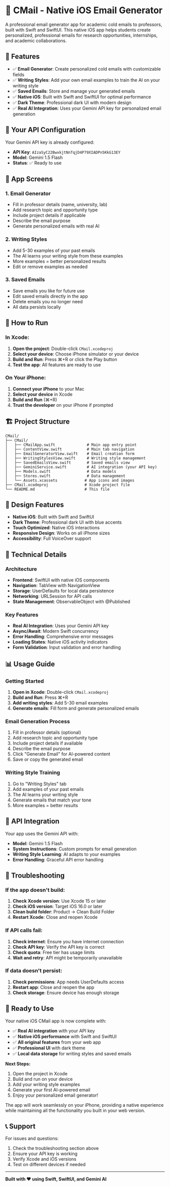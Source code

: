 # 📧 CMail - Native iOS Email Generator

A professional email generator app for academic cold emails to professors, built with Swift and SwiftUI. This native iOS app helps students create personalized, professional emails for research opportunities, internships, and academic collaborations.

## 🎯 **Features**

- ✅ **Email Generator**: Create personalized cold emails with customizable fields
- ✅ **Writing Styles**: Add your own email examples to train the AI on your writing style
- ✅ **Saved Emails**: Store and manage your generated emails
- ✅ **Native iOS**: Built with Swift and SwiftUI for optimal performance
- ✅ **Dark Theme**: Professional dark UI with modern design
- ✅ **Real AI Integration**: Uses your Gemini API key for personalized email generation

## 🔑 **Your API Configuration**

Your Gemini API key is already configured:
- **API Key**: `AIzaSyC22BwxkjtNnTqjD4P79XIADPn5KkG13EY`
- **Model**: Gemini 1.5 Flash
- **Status**: ✅ Ready to use

## 📱 **App Screens**

### **1. Email Generator**
- Fill in professor details (name, university, lab)
- Add research topic and opportunity type
- Include project details if applicable
- Describe the email purpose
- Generate personalized emails with real AI

### **2. Writing Styles**
- Add 5-30 examples of your past emails
- The AI learns your writing style from these examples
- More examples = better personalized results
- Edit or remove examples as needed

### **3. Saved Emails**
- Save emails you like for future use
- Edit saved emails directly in the app
- Delete emails you no longer need
- All data persists locally

## 🚀 **How to Run**

### **In Xcode:**
1. **Open the project**: Double-click `CMail.xcodeproj`
2. **Select your device**: Choose iPhone simulator or your device
3. **Build and Run**: Press ⌘+R or click the Play button
4. **Test the app**: All features are ready to use

### **On Your iPhone:**
1. **Connect your iPhone** to your Mac
2. **Select your device** in Xcode
3. **Build and Run** (⌘+R)
4. **Trust the developer** on your iPhone if prompted

## 🏗️ **Project Structure**

```
CMail/
├── CMail/
│   ├── CMailApp.swift              # Main app entry point
│   ├── ContentView.swift           # Main tab navigation
│   ├── EmailGeneratorView.swift    # Email creation form
│   ├── WritingStylesView.swift     # Writing style management
│   ├── SavedEmailsView.swift       # Saved emails view
│   ├── GeminiService.swift         # AI integration (your API key)
│   ├── Models.swift                # Data models
│   ├── Stores.swift                # Data management
│   └── Assets.xcassets            # App icons and images
├── CMail.xcodeproj                # Xcode project file
└── README.md                      # This file
```

## 🎨 **Design Features**

- **Native iOS**: Built with Swift and SwiftUI
- **Dark Theme**: Professional dark UI with blue accents
- **Touch Optimized**: Native iOS interactions
- **Responsive Design**: Works on all iPhone sizes
- **Accessibility**: Full VoiceOver support

## 🔧 **Technical Details**

### **Architecture**
- **Frontend**: SwiftUI with native iOS components
- **Navigation**: TabView with NavigationView
- **Storage**: UserDefaults for local data persistence
- **Networking**: URLSession for API calls
- **State Management**: ObservableObject with @Published

### **Key Features**
- **Real AI Integration**: Uses your Gemini API key
- **Async/Await**: Modern Swift concurrency
- **Error Handling**: Comprehensive error messages
- **Loading States**: Native iOS activity indicators
- **Form Validation**: Input validation and error handling

## 📊 **Usage Guide**

### **Getting Started**
1. **Open in Xcode**: Double-click `CMail.xcodeproj`
2. **Build and Run**: Press ⌘+R
3. **Add writing styles**: Add 5-30 email examples
4. **Generate emails**: Fill form and generate personalized emails

### **Email Generation Process**
1. Fill in professor details (optional)
2. Add research topic and opportunity type
3. Include project details if available
4. Describe the email purpose
5. Click "Generate Email" for AI-powered content
6. Save or copy the generated email

### **Writing Style Training**
1. Go to "Writing Styles" tab
2. Add examples of your past emails
3. The AI learns your writing style
4. Generate emails that match your tone
5. More examples = better results

## 🎯 **API Integration**

Your app uses the Gemini API with:
- **Model**: Gemini 1.5 Flash
- **System Instructions**: Custom prompts for email generation
- **Writing Style Learning**: AI adapts to your examples
- **Error Handling**: Graceful API error handling

## 🚨 **Troubleshooting**

### **If the app doesn't build:**
1. **Check Xcode version**: Use Xcode 15 or later
2. **Check iOS version**: Target iOS 16.0 or later
3. **Clean build folder**: Product → Clean Build Folder
4. **Restart Xcode**: Close and reopen Xcode

### **If API calls fail:**
1. **Check internet**: Ensure you have internet connection
2. **Check API key**: Verify the API key is correct
3. **Check quota**: Free tier has usage limits
4. **Wait and retry**: API might be temporarily unavailable

### **If data doesn't persist:**
1. **Check permissions**: App needs UserDefaults access
2. **Restart app**: Close and reopen the app
3. **Check storage**: Ensure device has enough storage

## 🎉 **Ready to Use**

Your native iOS CMail app is now complete with:
- ✅ **Real AI integration** with your API key
- ✅ **Native iOS performance** with Swift and SwiftUI
- ✅ **All original features** from your web app
- ✅ **Professional UI** with dark theme
- ✅ **Local data storage** for writing styles and saved emails

**Next Steps:**
1. Open the project in Xcode
2. Build and run on your device
3. Add your writing style examples
4. Generate your first AI-powered email
5. Enjoy your personalized email generator!

The app will work seamlessly on your iPhone, providing a native experience while maintaining all the functionality you built in your web version.

## 📞 **Support**

For issues and questions:
1. Check the troubleshooting section above
2. Ensure your API key is working
3. Verify Xcode and iOS versions
4. Test on different devices if needed

---

**Built with ❤️ using Swift, SwiftUI, and Gemini AI** 